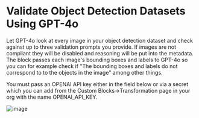 # Validate Object Detection Datasets Using GPT-4o

Let GPT-4o look at every image in your object detection dataset and check against up to three validation prompts you provide. If images are not compliant they will be disabled and reasoning will be put into the metadata. The block passes each image's bounding boxes and labels to GPT-4o so you can for example check if "The bounding boxes and labels do not correspond to to the objects in the image" among other things. 

You must pass an OPENAI API key either in the field below or via a secret which you can add from the Custom Blocks->Transformation page in your org with the name OPENAI_API_KEY. 

![image](https://github.com/user-attachments/assets/47544b24-f16f-4a84-ac7b-53ca9159e581)


